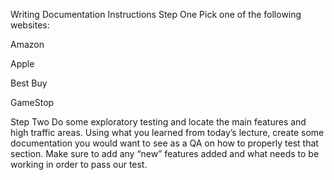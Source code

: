 Writing Documentation
Instructions
Step One
Pick one of the following websites:

Amazon

Apple

Best Buy

GameStop

Step Two
Do some exploratory testing and locate the main features and high traffic areas. Using what you learned from today’s lecture, create some documentation you would want to see as a QA on how to properly test that section. Make sure to add any “new” features added and what needs to be working in order to pass our test.